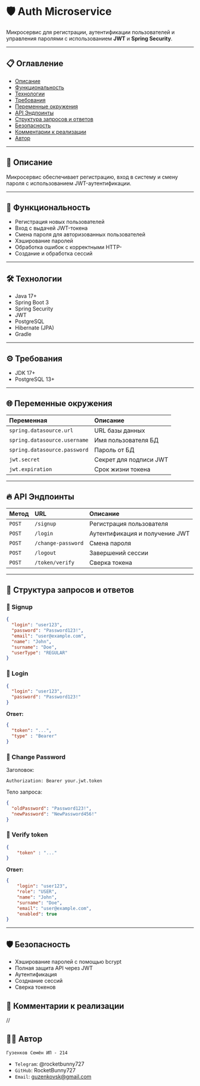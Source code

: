 # 🛡️ Auth Microservice

Микросервис для регистрации, аутентификации пользователей и управления паролями с использованием **JWT** и **Spring Security**.

---

## 📋 Оглавление

- [Описание](#описание)
- [Функциональность](#функциональность)
- [Технологии](#технологии)
- [Требования](#требования)
- [Переменные окружения](#переменные-окружения)
- [API Эндпоинты](#api-эндпоинты)
- [Структура запросов и ответов](#структура-запросов-и-ответов)
- [Безопасность](#безопасность)
- [Комментарии к реализации](#комментарии-к-реализации)
- [Автор](#автор)

---

## 📖 Описание

Микросервис обеспечивает регистрацию, вход в систему и смену пароля с использованием JWT-аутентификации.

---

## 🚀 Функциональность

- Регистрация новых пользователей
- Вход с выдачей JWT-токена
- Смена пароля для авторизованных пользователей
- Хэширование паролей
- Обработка ошибок с корректными HTTP-
- Создание и обработка сессий

---

## 🛠️ Технологии

- Java 17+
- Spring Boot 3
- Spring Security
- JWT
- PostgreSQL
- Hibernate (JPA)
- Gradle

---

## ⚙️ Требования

- JDK 17+
- PostgreSQL 13+

---

## 🌐 Переменные окружения

| Переменная | Описание |
| :--- | :--- |
| `spring.datasource.url` | URL базы данных |
| `spring.datasource.username` | Имя пользователя БД |
| `spring.datasource.password` | Пароль от БД |
| `jwt.secret` | Секрет для подписи JWT |
| `jwt.expiration` | Срок жизни токена |

---

## 🔥 API Эндпоинты

| Метод | URL | Описание |
| :--- | :--- | :--- |
| `POST` | `/signup` | Регистрация пользователя |
| `POST` | `/login` | Аутентификация и получение JWT |
| `POST` | `/change-password` | Смена пароля |
| `POST` | `/logout` | Завершений сессии |
| `POST` | `/token/verify` | Сверка токена |

---

## 📂 Структура запросов и ответов

### 🔹 Signup

```json
{
  "login": "user123",
  "password": "Password123!",
  "email": "user@example.com",
  "name": "John",
  "surname": "Doe",
  "userType": "REGULAR"
}
```

### 🔹 Login

```json
{
  "login": "user123",
  "password": "Password123!"
}
```

**Ответ:**

```json
{
  "token": "...",
  "type" : "Bearer"
}
```

### 🔹 Change Password

Заголовок:

```http
Authorization: Bearer your.jwt.token
```

Тело запроса:

```json
{
  "oldPassword": "Password123!",
  "newPassword": "NewPassword456!"
}
```

### 🔹 Verify token

```json
{
    "token" : "..."
}
```

**Ответ:**

```json
{
    "login": "user123",
    "role": "USER",
    "name": "John",
    "surname": "Doe",
    "email": "user@example.com",
    "enabled": true
}
```

---

## 🛡️ Безопасность

- Хэширование паролей с помощью bcrypt
- Полная защита API через JWT
- Аутентификация
- Созднание сессий
- Сверка токенов

## 💬 Комментарии к реализации

//

## 🧑‍💻 Автор

`Гузенков Семён ИП - 214`

- `Telegram`: @rocketbunny727
- `GitHub`: RocketBunny727
- `Email`: guzenkovsk@gmail.com